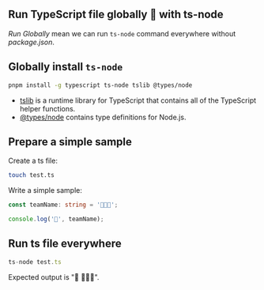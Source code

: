 ## Run TypeScript file globally 🌠 with ts-node

*Run Globally* mean we can run `ts-node` command everywhere without *package.json*.

## Globally install `ts-node`

```sh
pnpm install -g typescript ts-node tslib @types/node
```

- [tslib](https://github.com/Microsoft/tslib) is a runtime library for TypeScript that contains all of the TypeScript helper functions.
- [@types/node](https://www.npmjs.com/package/@types/node) contains type definitions for Node.js.

## Prepare a simple sample

Create a ts file:

```sh
touch test.ts
```

Write a simple sample:

```ts
const teamName: string = '🦆🦆🦆';

console.log('🌊', teamName);
```

## Run ts file everywhere

```ts
ts-node test.ts
```

Expected output is "🌊 🦆🦆🦆".
